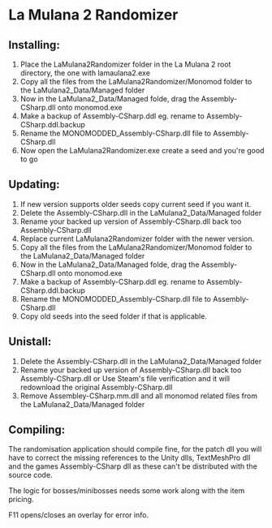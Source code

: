 # La Mulana 2 Randomizer

## Installing:
1. Place the LaMulana2Randomizer folder in the La Mulana 2 root directory, the one with lamaulana2.exe
2. Copy all the files from the LaMulana2Randomizer/Monomod folder to the LaMulana2_Data/Managed folder
3. Now in the LaMulana2_Data/Managed folde, drag the Assembly-CSharp.dll onto monomod.exe
4. Make a backup of Assembly-CSharp.ddl eg. rename to Assembly-CSharp.ddl.backup
5. Rename the MONOMODDED_Assembly-CSharp.dll file to Assembly-CSharp.dll
6. Now open the LaMulana2Randomizer.exe create a seed and you're good to go

## Updating:
1. If new version supports older seeds copy current seed if you want it.
2. Delete the Assembly-CSharp.dll in the LaMulana2_Data/Managed folder
3. Rename your backed up version of Assembly-CSharp.dll back too Assembly-CSharp.dll
4. Replace current LaMulana2Randomizer folder with the newer version.
5. Copy all the files from the LaMulana2Randomizer/Monomod folder to the LaMulana2_Data/Managed folder
6. Now in the LaMulana2_Data/Managed folde, drag the Assembly-CSharp.dll onto monomod.exe
7. Make a backup of Assembly-CSharp.ddl eg. rename to Assembly-CSharp.ddl.backup
8. Rename the MONOMODDED_Assembly-CSharp.dll file to Assembly-CSharp.dll
9. Copy old seeds into the seed folder if that is applicable.

## Unistall:
1. Delete the Assembly-CSharp.dll in the LaMulana2_Data/Managed folder
2. Rename your backed up version of Assembly-CSharp.dll back too Assembly-CSharp.dll or
Use Steam's file verification and it will redownload the original Assembly-CSharp.dll
3. Remove Assembley-CSharp.mm.dll and all monomod related files from the LaMulana2_Data/Managed folder

## Compiling:
The randomisation application should compile fine, for the patch dll you will have to correct the missing references to the Unity dlls, TextMeshPro dll and the games Assembly-CSharp dll as these can't be distributed with the source code.

The logic for bosses/minibosses needs some work along with the item pricing.

F11 opens/closes an overlay for error info.